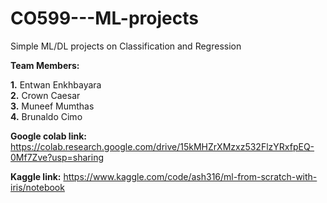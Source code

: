 # CO599---ML-projects
Simple ML/DL projects on Classification and Regression

**Team Members:**

**1.** Entwan Enkhbayara\
**2.** Crown Caesar\
**3.** Muneef Mumthas\
**4.** Brunaldo Cimo

**Google colab link:** 
https://colab.research.google.com/drive/15kMHZrXMzxz532FlzYRxfpEQ-0Mf7Zve?usp=sharing 

**Kaggle link:**
https://www.kaggle.com/code/ash316/ml-from-scratch-with-iris/notebook 
